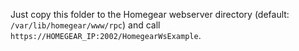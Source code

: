 Just copy this folder to the Homegear webserver directory (default: `/var/lib/homegear/www/rpc`) and call `https://HOMEGEAR_IP:2002/HomegearWsExample`.